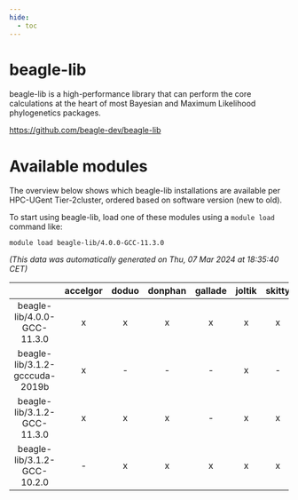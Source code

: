 ```yaml
---
hide:
  - toc
---
```


beagle-lib
==========


beagle-lib is a high-performance library that can perform the core calculations at the heart of most Bayesian and Maximum Likelihood phylogenetics packages.

https://github.com/beagle-dev/beagle-lib
# Available modules


The overview below shows which beagle-lib installations are available per HPC-UGent Tier-2cluster, ordered based on software version (new to old).

To start using beagle-lib, load one of these modules using a `module load` command like:

```shell
module load beagle-lib/4.0.0-GCC-11.3.0
```

*(This data was automatically generated on Thu, 07 Mar 2024 at 18:35:40 CET)*  

| |accelgor|doduo|donphan|gallade|joltik|skitty|
| :---: | :---: | :---: | :---: | :---: | :---: | :---: |
|beagle-lib/4.0.0-GCC-11.3.0|x|x|x|x|x|x|
|beagle-lib/3.1.2-gcccuda-2019b|x|-|-|-|x|-|
|beagle-lib/3.1.2-GCC-11.3.0|x|x|x|-|x|x|
|beagle-lib/3.1.2-GCC-10.2.0|-|x|x|x|x|x|

